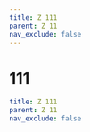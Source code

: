 ```yaml
---
title: Z 111
parent: Z 11
nav_exclude: false
---
```

# 111

```yaml
title: Z 111
parent: Z 11
nav_exclude: false
```
